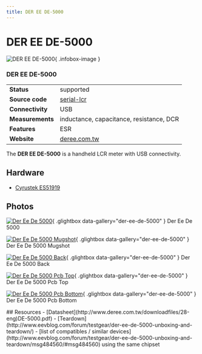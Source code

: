 ```yaml
---
title: DER EE DE-5000
---
```


# DER EE DE-5000

<div class="infobox" markdown>

![DER EE DE-5000](./img/DER_EE_DE-5000.jpg){ .infobox-image }

### DER EE DE-5000

| | |
|---|---|
| **Status** | supported |
| **Source code** | [serial-lcr](https://github.com/OpenTraceLab/OpenTraceCapture/tree/main/src/hardware/serial-lcr) |
| **Connectivity** | USB |
| **Measurements** | inductance, capacitance, resistance, DCR |
| **Features** | ESR |
| **Website** | [deree.com.tw](http://www.deree.com.tw/de-5000.html) |

</div>

The **DER EE DE-5000** is a handheld LCR meter with USB connectivity.

## Hardware
- [Cyrustek ES51919](https://sigrok.org/wiki/Multimeter_ICs/Cyrustek_ES51919)

## Photos

<div class="photo-grid" markdown>

[![Der Ee De 5000](./img/DER_EE_DE-5000.jpg)](./img/DER_EE_DE-5000.png "Der Ee De 5000"){ .glightbox data-gallery="der-ee-de-5000" }
<span class="caption">Der Ee De 5000</span>

[![Der Ee De 5000 Mugshot](./img/Der_ee_de-5000_mugshot.jpg)](./img/Der_ee_de-5000_mugshot.png "Der Ee De 5000 Mugshot"){ .glightbox data-gallery="der-ee-de-5000" }
<span class="caption">Der Ee De 5000 Mugshot</span>

[![Der Ee De 5000 Back](./img/DER_EE_DE-5000_back.jpg)](./img/DER_EE_DE-5000_back.png "Der Ee De 5000 Back"){ .glightbox data-gallery="der-ee-de-5000" }
<span class="caption">Der Ee De 5000 Back</span>

[![Der Ee De 5000 Pcb Top](./img/DER_EE_DE-5000_PCB_top.jpg)](./img/DER_EE_DE-5000_PCB_top.png "Der Ee De 5000 Pcb Top"){ .glightbox data-gallery="der-ee-de-5000" }
<span class="caption">Der Ee De 5000 Pcb Top</span>

[![Der Ee De 5000 Pcb Bottom](./img/DER_EE_DE-5000_PCB_bottom.jpg)](./img/DER_EE_DE-5000_PCB_bottom.png "Der Ee De 5000 Pcb Bottom"){ .glightbox data-gallery="der-ee-de-5000" }
<span class="caption">Der Ee De 5000 Pcb Bottom</span>

</div>
## Resources
- [Datasheet](http://www.deree.com.tw/downloadfiles/28-eng)DE-5000.pdf)
- [Teardown](http://www.eevblog.com/forum/testgear/der-ee-de-5000-unboxing-and-teardown/)
- [list of compatibles / similar devices](http://www.eevblog.com/forum/testgear/der-ee-de-5000-unboxing-and-teardown/msg484560/#msg484560) using the same chipset

